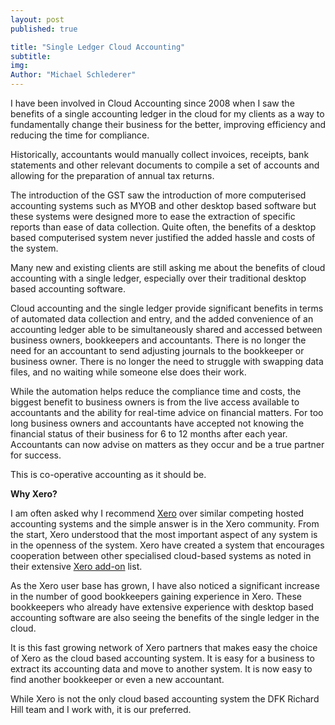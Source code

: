 ```yaml
---
layout: post
published: true

title: "Single Ledger Cloud Accounting"
subtitle:
img:
Author: "Michael Schlederer"
---
```


I have been involved in Cloud Accounting since 2008 when I saw the benefits of a single accounting ledger in the cloud for my clients as a way to fundamentally change their business for the better, improving efficiency and reducing the time for compliance.

Historically, accountants would manually collect invoices, receipts, bank statements and other relevant documents to compile a set of accounts and allowing for the preparation of annual tax returns.

The introduction of the GST saw the introduction of more computerised accounting systems such as MYOB and other desktop based software but these systems were designed more to ease the extraction of specific reports than ease of data collection. Quite often, the benefits of a desktop based computerised system never justified the added hassle and costs of the system.

Many new and existing clients are still asking me about the benefits of cloud accounting with a single ledger, especially over their traditional desktop based accounting software.

Cloud accounting and the single ledger provide significant benefits in terms of automated data collection and entry, and the added convenience of an accounting ledger able to be simultaneously shared and accessed between business owners, bookkeepers and accountants. There is no longer the need for an accountant to send adjusting journals to the bookkeeper or business owner. There is no longer the need to struggle with swapping data files, and no waiting while someone else does their work.

While the automation helps reduce the compliance time and costs, the biggest benefit to business owners is from the live access available to accountants and the ability for real-time advice on financial matters. For too long business owners and accountants have accepted not knowing the financial status of their business for 6 to 12 months after each year. Accountants can now advise on matters as they occur and be a true partner for success.

This is co-operative accounting as it should be.

**Why Xero?**

I am often asked why I recommend [Xero](www.xero.com) over similar competing hosted accounting systems and the simple answer is in the Xero community. From the start, Xero understood that the most important aspect of any system is in the openness of the system. Xero have created a system that encourages cooperation between other specialised cloud-based systems as noted in their extensive [Xero add-on](www.xero.com.au/add-ons/) list.

As the Xero user base has grown, I have also noticed a significant increase in the number of good bookkeepers gaining experience in Xero. These bookkeepers who already have extensive experience with desktop based accounting software are also seeing the benefits of the single ledger in the cloud.

It is this fast growing network of Xero partners that makes easy the choice of Xero as the cloud based accounting system. It is easy for a business to extract its accounting data and move to another system. It is now easy to find another bookkeeper or even a new accountant.

While Xero is not the only cloud based accounting system the DFK Richard Hill team and I work with, it is our preferred.
